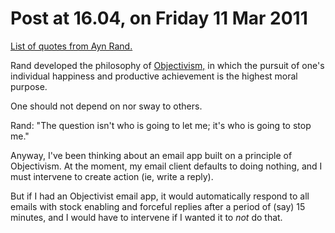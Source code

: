 # Post at 16.04, on Friday 11 Mar 2011

[List of quotes from Ayn
Rand.](http://www.goodreads.com/author/quotes/432.Ayn_Rand "At Good Reads.")

Rand developed the philosophy of
[Objectivism,](<http://en.wikipedia.org/wiki/Objectivism_(Ayn_Rand)> "Wikipedia page.") in which the pursuit of one's individual happiness and
productive achievement is the highest moral purpose.

One should not depend on nor sway to others.

Rand: "The question isn't who is going to let me; it's who is going to stop
me."

Anyway, I've been thinking about an email app built on a principle of
Objectivism. At the moment, my email client defaults to doing nothing, and I
must intervene to create action (ie, write a reply).

But if I had an Objectivist email app, it would automatically respond to all
emails with stock enabling and forceful replies after a period of (say) 15
minutes, and I would have to intervene if I wanted it to _not_ do that.
